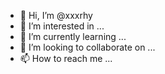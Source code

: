 - 👋 Hi, I’m @xxxrhy
- 👀 I’m interested in ...
- 🌱 I’m currently learning ...
- 💞️ I’m looking to collaborate on ...
- 📫 How to reach me ...

<!---
xxxrhy/xxxrhy is a ✨ special ✨ repository because its `README.md` (this file) appears on your GitHub profile.
You can click the Preview link to take a look at your changes.
--->
